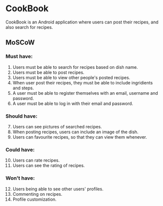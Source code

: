 # CookBook
CookBook is an Android application where users can post their recipes, and also search for recipes. 

## MoSCoW
### Must have:
1. Users must be able to search for recipes based on dish name.
2. Users must be able to post recipes.
3. Users must be able to view other people's posted recipes.
4. When user post their recipes, they must be able to include ingridients and steps.
5. A user must be able to register themselves with an email, username and password.
6. A user must be able to log in with their email and password.

### Should have:
7. Users can see pictures of searched recipes.
8. When posting recipes, users can include an image of the dish.
9. Users can favourite recipes, so that they can view them whenever.

### Could have:
10. Users can rate recipes.
11. Users can see the rating of recipes.

### Won't have:
12. Users being able to see other users' profiles.
13. Commenting on recipes.
14. Profile customization.
